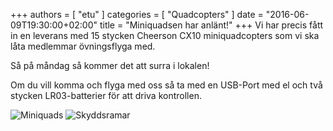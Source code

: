 +++
authors = [ "etu" ]
categories = [ "Quadcopters" ]
date = "2016-06-09T19:30:00+02:00"
title = "Miniquadsen har anlänt!"
+++
Vi har precis fått in en leverans med 15 stycken Cheerson CX10
miniquadcopters som vi ska låta medlemmar övningsflyga med.

Så på måndag så kommer det att surra i lokalen!

Om du vill komma och flyga med oss så ta med en USB-Port med el
och två stycken LR03-batterier för att driva kontrollen.

![Miniquads](/img/miniquads/IMG_20160609_191311.jpg)
![Skyddsramar](/img/miniquads/IMG_20160609_191307.jpg)
